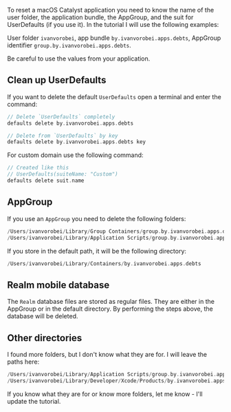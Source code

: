 To reset a macOS Catalyst application you need to know the name of the user folder, the application bundle, the AppGroup, and the suit for UserDefaults (if you use it). In the tutorial I will use the following examples:

User folder `ivanvorobei`, app bundle `by.ivanvorobei.apps.debts`, AppGroup identifier `group.by.ivanvorobei.apps.debts`.

Be careful to use the values from your application.

## Clean up UserDefaults

If you want to delete the default `UserDefaults` open a terminal and enter the command:

```swift
// Delete `UserDefaults` completely
defaults delete by.ivanvorobei.apps.debts

// Delete from `UserDefaults` by key
defaults delete by.ivanvorobei.apps.debts key
```

For custom domain use the following command:

```swift
// Created like this
// UserDefaults(suiteName: "Custom")
defaults delete suit.name
```

## AppGroup

If you use an `AppGroup` you need to delete the following folders:

```swift
/Users/ivanvorobei/Library/Group Containers/group.by.ivanvorobei.apps.debts
/Users/ivanvorobei/Library/Application Scripts/group.by.ivanvorobei.apps.debts
```

If you store in the default path, it will be the following directory:

```swift
/Users/ivanvorobei/Library/Containers/by.ivanvorobei.apps.debts
```

## Realm mobile database

The `Realm` database files are stored as regular files. They are either in the AppGroup or in the default directory. By performing the steps above, the database will be deleted.

## Other directories

I found more folders, but I don't know what they are for. I will leave the paths here:

```swift
/Users/ivanvorobei/Library/Application Scripts/group.by.ivanvorobei.apps.debts
/Users/ivanvorobei/Library/Developer/Xcode/Products/by.ivanvorobei.apps.debts (macOS)
```

If you know what they are for or know more folders, let me know - I'll update the tutorial.
